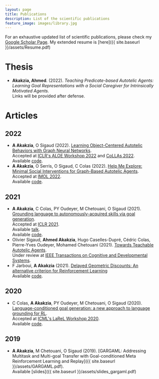 ```yaml
---
layout: page
title: Publications
description: List of the scientific publications
feature_image: images/library.jpg
---
```

For an exhaustive updated list of scientific publications, please check my [Google Scholar Page](https://scholar.google.com/citations?user=U2CTuQUAAAAJ&hl=fr). My extended resume is [here]({{ site.baseurl }}/assets/Resume.pdf)

# Thesis 
+ **Akakzia, Ahmed**. (2022). _Teaching Predicate-based Autotelic Agents: Learning Goal Representations with a Social Caregiver for Intrinsically Motivated Agents._ <br>
Links will be provided after defense.

# Articles

## 2022
+ **A Akakzia**, O Sigaud (2022). [Learning Object-Centered Autotelic Behaviors with Graph Neural Networks](https://arxiv.org/abs/2204.05141).<br>
Accepted at [ICLR's ALOE Workshop 2022](https://sites.google.com/view/aloe2022) and [CoLLAs 2022](https://lifelong-ml.cc/).<br>
Available [code](https://github.com/akakzia/rlgraph_2).
+ **A Akakzia**, O Serris, O Sigaud, C Colas (2022). [Help Me Explore: Minimal Social Interventions for Graph-Based Autotelic Agents](https://arxiv.org/abs/2202.05129).<br>
Accepted at [IMOL 2022](https://2022.imol-conf.org/).<br>
Available [code](https://github.com/akakzia/gangstr).

## 2021
+ **A Akakzia**, C Colas, PY Oudeyer, M Chetouani, O Sigaud (2021). [Grounding language to autonomously-acquired skills via goal generation](https://arxiv.org/abs/2006.07185).<br>
Accepted at [ICLR 2021](https://iclr.cc/Conferences/2021). <br>
Available [talk](https://crossminds.ai/video/grounding-language-to-autonomously-acquired-skills-via-goal-generation-60c3d3326af07cfaf7325f10/).<br>
Available [code](https://github.com/akakzia/decstr).
+ Olivier Sigaud, **Ahmed Akakzia**, Hugo Caselles-Dupré, Cédric Colas, Pierre-Yves Oudeyer, Mohamed Chetouani (2021). [Towards Teachable Autotelic Agents](https://arxiv.org/abs/2105.11977).<br>
Under review at [IEEE Transactions on Cognitive and Developmental Systems](https://cis.ieee.org/publications/t-cognitive-and-developmental-systems).
+ F Jarboui, **A Akakzia** (2021). [Delayed Geometric Discounts: An alternative criterion for Reinforcement Learning](https://arxiv.org/abs/2209.12483)<br>
Available [code](https://github.com/akakzia/generalized_optimality).

## 2020
+ C Colas, **A Akakzia**, PY Oudeyer, M Chetouani, O Sigaud (2020). [Language-conditioned goal generation: a new approach to language grounding for RL](https://arxiv.org/abs/2006.07043).<br>
Accepted at [ICML's LaReL Workshop 2020](https://larel-ws.github.io/).<br>
Available [code](https://github.com/akakzia/decstr).

## 2019
+ **A Akakzia**, M Chetouani, O Sigaud (2019). [GARGAML: Addressing Multitask and Multi-goal Transfer with Goal-conditioned Meta Reinforcement Learning and Replay]({{ site.baseurl }}/assets/GARGAML.pdf).<br>
Available [slides]({{ site.baseurl }}/assets/slides_gargaml.pdf)

